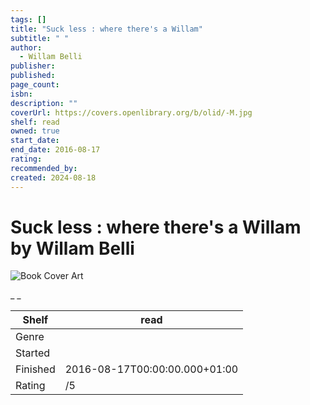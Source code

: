```yaml
---
tags: []
title: "Suck less : where there's a Willam"
subtitle: " "
author:
  - Willam Belli
publisher: 
published: 
page_count: 
isbn: 
description: ""
coverUrl: https://covers.openlibrary.org/b/olid/-M.jpg
shelf: read
owned: true
start_date: 
end_date: 2016-08-17
rating: 
recommended_by: 
created: 2024-08-18
---
```


# Suck less : where there's a Willam by Willam Belli

![Book Cover Art](https://covers.openlibrary.org/b/olid/-M.jpg)

_ _

| Shelf | read |
| --- | --- |
| Genre |  |
| Started |  |
| Finished | 2016-08-17T00:00:00.000+01:00 |
| Rating | /5 |

